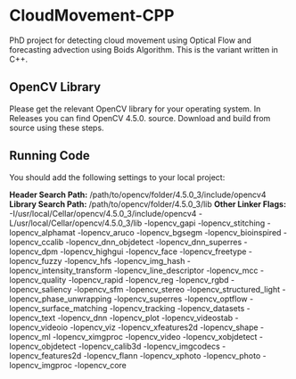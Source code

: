 # CloudMovement-CPP
PhD project for detecting cloud movement using Optical Flow and forecasting advection using Boids Algorithm.
This is the variant written in C++.

## OpenCV Library
Please get the relevant OpenCV library for your operating system. In Releases you can find OpenCV 4.5.0. source. Download and build from source using these steps.

## Running Code
You should add the following settings to your local project:

**Header Search Path:** /path/to/opencv/folder/4.5.0_3/include/opencv4
**Library Search Path:** /path/to/opencv/folder/4.5.0_3/lib
**Other Linker Flags:** -I/usr/local/Cellar/opencv/4.5.0_3/include/opencv4 -L/usr/local/Cellar/opencv/4.5.0_3/lib -lopencv_gapi -lopencv_stitching -lopencv_alphamat -lopencv_aruco -lopencv_bgsegm -lopencv_bioinspired -lopencv_ccalib -lopencv_dnn_objdetect -lopencv_dnn_superres -lopencv_dpm -lopencv_highgui -lopencv_face -lopencv_freetype -lopencv_fuzzy -lopencv_hfs -lopencv_img_hash -lopencv_intensity_transform -lopencv_line_descriptor -lopencv_mcc -lopencv_quality -lopencv_rapid -lopencv_reg -lopencv_rgbd -lopencv_saliency -lopencv_sfm -lopencv_stereo -lopencv_structured_light -lopencv_phase_unwrapping -lopencv_superres -lopencv_optflow -lopencv_surface_matching -lopencv_tracking -lopencv_datasets -lopencv_text -lopencv_dnn -lopencv_plot -lopencv_videostab -lopencv_videoio -lopencv_viz -lopencv_xfeatures2d -lopencv_shape -lopencv_ml -lopencv_ximgproc -lopencv_video -lopencv_xobjdetect -lopencv_objdetect -lopencv_calib3d -lopencv_imgcodecs -lopencv_features2d -lopencv_flann -lopencv_xphoto -lopencv_photo -lopencv_imgproc -lopencv_core
